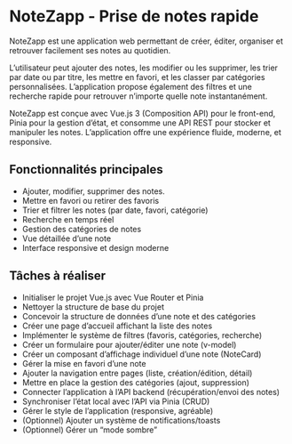 # NoteZapp - Prise de notes rapide

NoteZapp est une application web permettant de créer, éditer, organiser et retrouver facilement ses notes au quotidien.

L’utilisateur peut ajouter des notes, les modifier ou les supprimer, les trier par date ou par titre, les mettre en favori, et les classer par catégories personnalisées. L’application propose également des filtres et une recherche rapide pour retrouver n’importe quelle note instantanément.

NoteZapp est conçue avec Vue.js 3 (Composition API) pour le front-end, Pinia pour la gestion d’état, et consomme une API REST pour stocker et manipuler les notes.
L’application offre une expérience fluide, moderne, et responsive.


## Fonctionnalités principales
- Ajouter, modifier, supprimer des notes.
- Mettre en favori ou retirer des favoris
- Trier et filtrer les notes (par date, favori, catégorie)
- Recherche en temps réel
- Gestion des catégories de notes
- Vue détaillée d’une note
- Interface responsive et design moderne

  
## Tâches à réaliser

- Initialiser le projet Vue.js avec Vue Router et Pinia
- Nettoyer la structure de base du projet
- Concevoir la structure de données d’une note et des catégories
- Créer une page d’accueil affichant la liste des notes
- Implémenter le système de filtres (favoris, catégories, recherche)
- Créer un formulaire pour ajouter/éditer une note (v-model)
- Créer un composant d’affichage individuel d’une note (NoteCard)
- Gérer la mise en favori d’une note
- Ajouter la navigation entre pages (liste, création/édition, détail)
- Mettre en place la gestion des catégories (ajout, suppression)
- Connecter l’application à l’API backend (récupération/envoi des notes)
- Synchroniser l’état local avec l’API via Pinia (CRUD)
- Gérer le style de l’application (responsive, agréable)
- (Optionnel) Ajouter un système de notifications/toasts
- (Optionnel) Gérer un “mode sombre”

